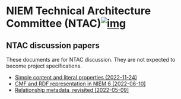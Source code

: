 # NIEM Technical Architecture Committee (NTAC)[![img](https://github.com/niemopen/oasis-open-project/raw/main/artwork/NIEM-NO-Logo-v5.png)](https://github.com/niemopen/oasis-open-project/blob/main/artwork/NIEM-NO-Logo-v5.png)

## NTAC discussion papers

These documents are for NTAC discussion.  They are not expected to become project specifications.  

* [Simple content and literal properties (2022-11-24)](documents/Literals-221124.md)
* [CMF and RDF representation in NIEM 6 [2022-06-10]](documents/NIEM6-RDF-220610.md)
* [Relationship metadata, revisited [2022-05-09]](documents/RelMetadataAgain-220509.md)